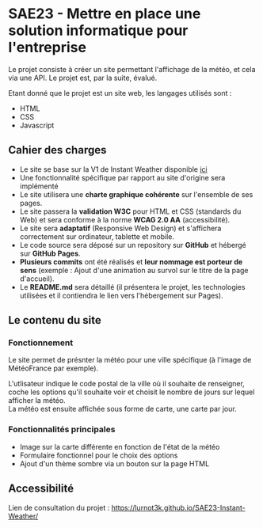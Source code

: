 # SAE23 - Mettre en place une solution informatique pour l'entreprise

Le projet consiste à créer un site permettant l'affichage de la météo, et cela via une API. Le projet est, par la suite, évalué.

Etant donné que le projet est un site web, les langages utilisés sont :

* HTML
* CSS
* Javascript

## Cahier des charges
* Le site se base sur la V1 de Instant Weather disponible [ici](https://github.com/princecorg/Instant-Weather)
* Une fonctionnalité spécifique par rapport au site d'origine sera implémenté
* Le site utilisera une **charte graphique cohérente** sur l'ensemble de ses pages.
* Le site passera la **validation W3C** pour HTML et CSS (standards du Web) et sera conforme à la norme **WCAG 2.0 AA** (accessibilité).
* Le site sera **adaptatif** (Responsive Web Design) et s'affichera correctement sur ordinateur, tablette et mobile.
* Le code source sera déposé sur un repository sur **GitHub** et hébergé sur **GitHub Pages**.
* **Plusieurs commits** ont été réalisés et **leur nommage est porteur de sens** (exemple : Ajout d'une animation au survol sur le titre de la page d'accueil).
* Le **README.md** sera détaillé (il présentera le projet, les technologies utilisées et il contiendra le lien vers l'hébergement sur Pages).

## Le contenu du site

### Fonctionnement

Le site permet de présnter la météo pour une ville spécifique (à l'image de MétéoFrance par exemple).

L'utlisateur indique le code postal de la ville où il souhaite de renseigner, coche les options qu'il souhaite voir et choisit le nombre de jours sur lequel afficher la météo.  
La météo est ensuite affichée sous forme de carte, une carte par jour.

### Fonctionnalités principales

*  Image sur la carte différente en fonction de l'état de la météo
*  Formulaire fonctionnel pour le choix des options
*  Ajout d'un thème sombre via un bouton sur la page HTML

## Accessibilité
Lien de consultation du projet : https://lurnot3k.github.io/SAE23-Instant-Weather/